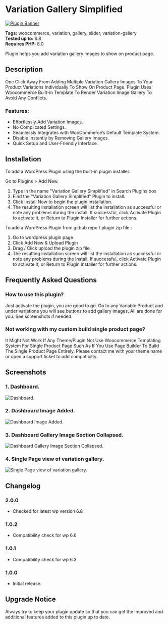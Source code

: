 # Variation Gallery Simplified

[![Plugin Banner](https://ps.w.org/variation-gallery-simplified/assets/banner-772x250.png)](https://wordpress.org/plugins/variation-gallery-simplified/)

**Tags:** woocommerce, variation, gallery, slider, variation-gallery \
**Tested up to:** 6.8 \
**Requires PHP:** 8.0

Plugin helps you add variation gallery images to show on product page.

## Description

One Click Away From Adding Multiple Variation Gallery Images To Your Product Variations Individually To Show On Product Page. Plugin Uses Woocommerce Built-in Template To Render Variation Image Gallery To Avoid Any Conflicts.

### Features:

- Effortlessly Add Variation Images.
- No Complicated Settings.
- Seamlessly Integrates with WooCommerce’s Default Template System.
- Disable Instantly by Removing Gallery Images.
- Quick Setup and User-Friendly Interface.

## Installation

To add a WordPress Plugin using the built-in plugin installer:

Go to Plugins > Add New.

1. Type in the name "Variation Gallery Simplified" in Search Plugins box
2. Find the "Variation Gallery Simplified" Plugin to install.
3. Click Install Now to begin the plugin installation.
4. The resulting installation screen will list the installation as successful or note any problems during the install.
If successful, click Activate Plugin to activate it, or Return to Plugin Installer for further actions.

To add a WordPress Plugin from github repo / plugin zip file :
1. Go to wordpress plugin page
2. Click Add New & Upload Plugin
3. Drag / Click upload the plugin zip file
4. The resulting installation screen will list the installation as successful or note any problems during the install.
If successful, click Activate Plugin to activate it, or Return to Plugin Installer for further actions.

## Frequently Asked Questions

### How to use this plugin?

Just activate the plugin, you are good to go. Go to any Variable Product and under variations you will see buttons to add gallery images. All are done for you. See screenshots if needed.
### Not working with my custom build single product page?

It Might Not Work If Any Theme/Plugin Not Use Woocommerce Templating System For Single Product Page Such As If You Use Page Builder To Build The Single Product Page Entirely. Please contact me with your theme name or open a support ticket to add compatibilty.

## Screenshots

### 1. Dashboard.

![Dashboard.](https://ps.w.org/variation-gallery-simplified/assets/screenshot-1.png)

### 2. Dashboard Image Added.

![Dashboard Image Added.](https://ps.w.org/variation-gallery-simplified/assets/screenshot-2.png)

### 3. Dashboard Gallery Image Section Collapsed.

![Dashboard Gallery Image Section Collapsed.](https://ps.w.org/variation-gallery-simplified/assets/screenshot-3.png)

### 4. Single Page view of variation gallery.

![Single Page view of variation gallery.](https://ps.w.org/variation-gallery-simplified/assets/screenshot-4.png)

## Changelog

### 2.0.0
- Checked for latest wp version 6.8

### 1.0.2
- Compatibility check for wp 6.6

### 1.0.1

- Compatibility check for wp 6.3
### 1.0.0

- Initial release.

## Upgrade Notice

Always try to keep your plugin update so that you can get the improved and additional features added to this plugin up to date.
